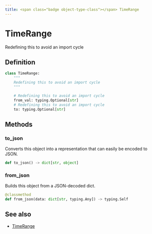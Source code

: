 ```yaml
---
title: <span class="badge object-type-class"></span> TimeRange
---
```

# <span class="badge object-type-class"></span> TimeRange

Redefining this to avoid an import cycle

## Definition

```python
class TimeRange:
    """
    Redefining this to avoid an import cycle
    """

    # Redefining this to avoid an import cycle
    from_val: typing.Optional[str]
    # Redefining this to avoid an import cycle
    to: typing.Optional[str]
```
## Methods

### <span class="badge object-method"></span> to_json

Converts this object into a representation that can easily be encoded to JSON.

```python
def to_json() -> dict[str, object]
```

### <span class="badge object-method"></span> from_json

Builds this object from a JSON-decoded dict.

```python
@classmethod
def from_json(data: dict[str, typing.Any]) -> typing.Self
```

## See also

 * <span class="badge builder"></span> [TimeRange](./builder-TimeRange.md)
